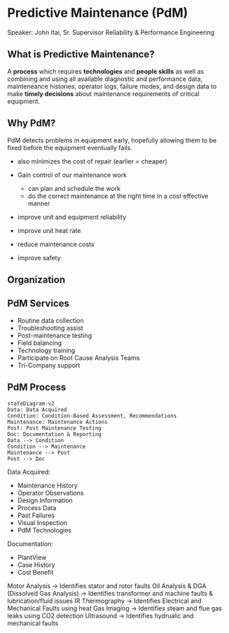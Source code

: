 # Predictive Maintenance (PdM)
Speaker: John Itai, Sr. Supervisor Reliability & Performance Engineering

## What is Predictive Maintenance?
A **process** which requires **technologies** and **people skills** as well as combining and using all available diagnostic and performance data, mainteneance histories, operator logs, failure modes, and design data to make **timely decisions** about maintenance requirements of critical equipment.

## Why PdM?
PdM detects problems in equipment early, hopefully allowing them to be fixed before the equipment eventually fails.
-	also minimizes the cost of repair (earlier = cheaper)

-	Gain control of our maintenance work
	-	can plan and schedule the work
	-	do the correct maintenance at the right time in a cost effective manner
-	improve unit and equipment reliability
-	improve unit heat rate
-	reduce maintenance costs
-	improve safety

## Organization

## PdM Services
-	Routine data collection
-	Troubleshooting assist
-	Post-maintenance testing
-	Field balancing
-	Technology training
-	Participate on Root Cause Analysis Teams
-	Tri-Company support

## PdM Process
```mermaid
stateDiagram-v2
Data: Data Acquired
Condition: Condition-Based Assessment, Recommendations
Maintenance: Maintenance Actions
Post: Post Maintenance Testing
Doc: Documentation & Reporting
Data --> Condition
Condition --> Maintenance
Maintenance --> Post
Post --> Doc
```

Data Acquired:
-	Maintenance History
-	Operator Observations
-	Design Information
-	Process Data
-	Past Failures
-	Visual Inspection
-	PdM Technologies

Documentation:
-	PlantView
-	Case History
-	Cost Benefit

Motor Analysis -> Identifies stator and rotor faults
Oil Analysis & DGA (Dissolved Gas Analysis) -> Identifies transformer and machine faults & lubrication/fluid issues
IR Thermography -> Identifies Electrical and Mechanical Faults using heat
Gas Imaging -> Identifies steam and flue gas leaks using CO2 detection
Ultrasound -> Identifies hydrualic and mechanical faults